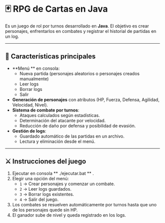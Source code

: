 # 🃏 RPG de Cartas en Java

Es un juego de rol por turnos desarrollado en **Java**. 
El objetivo es crear personajes, enfrentarlos en combates y registrar el historial de partidas en un log.  

---

## 📜 Características principales
- **Menú ** en consola:
  - Nueva partida (personajes aleatorios o personajes creados manualmente)
  - Leer logs
  - Borrar logs
  - Salir
- **Generación de personajes** con atributos (HP, Fuerza, Defensa, Agilidad, Velocidad, Nivel).
- **Sistema de combate por turnos**:
  - Ataques calculados según estadísticas.
  - Determinación del atacante por velocidad.
  - Reducción de daño por defensa y posibilidad de evasión.
- **Gestión de logs**:
  - Guardado automático de las partidas en un archivo.
  - Lectura y eliminación desde el menú.

---

## ⚔️ Instrucciones del juego
1. Ejecutar en consola ** ./ejecutar.bat ** .
2. Elegir una opción del menú:
   - `1` → Crear personajes y comenzar un combate.
   - `2` → Leer logs guardados.
   - `3` → Borrar logs existentes.
   - `4` → Salir del juego.
3. Los combates se resuelven automáticamente por turnos hasta que uno de los personajes quede sin HP.
4. El ganador sube de nivel y queda registrado en los logs.

